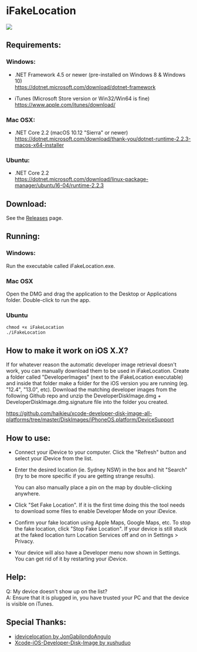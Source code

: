 # iFakeLocation

![](https://i.imgur.com/ELFifkA.png)

## Requirements:
### Windows:
* .NET Framework 4.5 or newer (pre-installed on Windows 8 & Windows 10)  
  https://dotnet.microsoft.com/download/dotnet-framework

* iTunes (Microsoft Store version or Win32/Win64 is fine)  
  https://www.apple.com/itunes/download/
  
### Mac OSX:
* .NET Core 2.2 (macOS 10.12 "Sierra" or newer)  
  https://dotnet.microsoft.com/download/thank-you/dotnet-runtime-2.2.3-macos-x64-installer

### Ubuntu:
* .NET Core 2.2  
  https://dotnet.microsoft.com/download/linux-package-manager/ubuntu16-04/runtime-2.2.3
  
## Download:
See the [Releases](https://github.com/master131/iFakeLocation/releases) page.

## Running:
### Windows:
Run the executable called iFakeLocation.exe.

### Mac OSX
Open the DMG and drag the application to the Desktop or Applications folder. Double-click to run the app.

### Ubuntu
```
chmod +x iFakeLocation
./iFakeLocation
```

## How to make it work on iOS X.X?

If for whatever reason the automatic developer image retrieval doesn't work, you can manually download them to be used in iFakeLocation.
Create a folder called "DeveloperImages" (next to the iFakeLocation executable) and inside that folder make a folder for the iOS version you are running (eg. "12.4", "13.0", etc). Download the matching developer images from the following Github repo and unzip the DeveloperDiskImage.dmg + DeveloperDiskImage.dmg.signature file into the folder you created.

https://github.com/haikieu/xcode-developer-disk-image-all-platforms/tree/master/DiskImages/iPhoneOS.platform/DeviceSupport

## How to use:
* Connect your iDevice to your computer. Click the "Refresh" button and select your iDevice from the list.

* Enter the desired location (ie. Sydney NSW) in the box and hit "Search" (try to be
  more specific if you are getting strange results).

  You can also manually place a pin on the map by double-clicking anywhere.

* Click "Set Fake Location". If it is the first time doing this the tool
  needs to download some files to enable Developer Mode on your iDevice.

* Confirm your fake location using Apple Maps, Google Maps, etc. To stop the fake location,
  click "Stop Fake Location". If your device is still stuck at the faked location
  turn Location Services off and on in Settings > Privacy.

* Your device will also have a Developer menu now shown in Settings. You can get rid of it 
  by restarting your iDevice.

## Help:
Q: My device doesn't show up on the list?  
A: Ensure that it is plugged in, you have trusted your PC and that the device is visible on iTunes.

## Special Thanks:
* [idevicelocation by JonGabilondoAngulo](https://github.com/JonGabilondoAngulo/idevicelocation)
* [Xcode-iOS-Developer-Disk-Image by xushuduo](https://github.com/xushuduo/Xcode-iOS-Developer-Disk-Image/)
